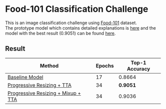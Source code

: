 # Food-101 Classification Challenge
This is an image classification challenge using [Food-101](http://data.vision.ee.ethz.ch/cvl/food-101.tar.gz) dataset.  
The prototype model which contains detailed explanations is [here](https://github.com/steph-jung/Food-101/blob/master/notebooks/SJ_Food_101_Modelling_tiny100_prototype.ipynb) and the model with the best result (0.9051) can be found [here](https://github.com/steph-jung/Food-101/blob/master/notebooks/SJ_Food_101_Modelling_Resizing.ipynb).

## Result

| Method | Epochs | Top-1  Accuracy |
|--------|--------|----------------|
| [Baseline Model](https://github.com/steph-jung/Food-101/blob/master/notebooks/SJ_Food_101_Modelling_tiny100_prototype.ipynb) | 17 | 0.8664 |
| [Progressive Resizing + TTA](https://github.com/steph-jung/Food-101/blob/master/notebooks/SJ_Food_101_Modelling_Resizing.ipynb) | 34 | <b>0.9051 |
| [Progressive Resizing + Mixup + TTA](https://github.com/steph-jung/Food-101/blob/master/notebooks/SJ_Food_101_Modelling_Resizing_Mixup.ipynb) | 34 | 0.9036 |
